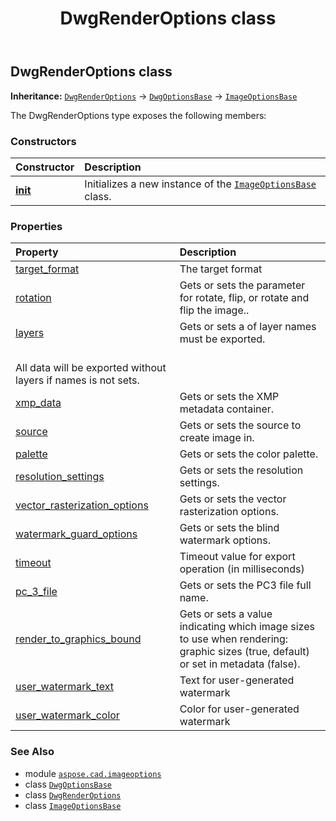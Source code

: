 ﻿---
title: DwgRenderOptions class
second_title: Aspose.CAD for Python via .NET API References
description: 
type: docs
weight: 100
url: /python-net/aspose.cad.imageoptions/dwgrenderoptions/
is_root: false
---

## DwgRenderOptions class



**Inheritance:** [`DwgRenderOptions`](/cad/python-net/aspose.cad.imageoptions/dwgrenderoptions) → 
[`DwgOptionsBase`](/cad/python-net/aspose.cad.imageoptions/dwgoptionsbase) → 
[`ImageOptionsBase`](/cad/python-net/aspose.cad.imageoptions/imageoptionsbase)



The DwgRenderOptions type exposes the following members:

### Constructors
| Constructor | Description |
| :- | :- |
| [__init__](/cad/python-net/aspose.cad.imageoptions/dwgrenderoptions/__init__/#) | Initializes a new instance of the [`ImageOptionsBase`](/cad/python-net/aspose.cad.imageoptions/imageoptionsbase) class. |


### Properties
| Property | Description |
| :- | :- |
| [target_format](/cad/python-net/aspose.cad.imageoptions/dwgrenderoptions/target_format) | The target format |
| [rotation](/cad/python-net/aspose.cad.imageoptions/dwgrenderoptions/rotation) | Gets or sets the parameter for rotate, flip, or rotate and flip the image.. |
| [layers](/cad/python-net/aspose.cad.imageoptions/dwgrenderoptions/layers) | Gets or sets a of layer names must be exported.<br/>All data will be exported without layers if names is not sets. |
| [xmp_data](/cad/python-net/aspose.cad.imageoptions/dwgrenderoptions/xmp_data) | Gets or sets the XMP metadata container. |
| [source](/cad/python-net/aspose.cad.imageoptions/dwgrenderoptions/source) | Gets or sets the source to create image in. |
| [palette](/cad/python-net/aspose.cad.imageoptions/dwgrenderoptions/palette) | Gets or sets the color palette. |
| [resolution_settings](/cad/python-net/aspose.cad.imageoptions/dwgrenderoptions/resolution_settings) | Gets or sets the resolution settings. |
| [vector_rasterization_options](/cad/python-net/aspose.cad.imageoptions/dwgrenderoptions/vector_rasterization_options) | Gets or sets the vector rasterization options. |
| [watermark_guard_options](/cad/python-net/aspose.cad.imageoptions/dwgrenderoptions/watermark_guard_options) | Gets or sets the blind watermark options. |
| [timeout](/cad/python-net/aspose.cad.imageoptions/dwgrenderoptions/timeout) | Timeout value for export operation (in milliseconds) |
| [pc_3_file](/cad/python-net/aspose.cad.imageoptions/dwgrenderoptions/pc_3_file) | Gets or sets the PC3 file full name. |
| [render_to_graphics_bound](/cad/python-net/aspose.cad.imageoptions/dwgrenderoptions/render_to_graphics_bound) | Gets or sets a value indicating which image sizes to use when rendering: graphic sizes (true, default) or set in metadata (false). |
| [user_watermark_text](/cad/python-net/aspose.cad.imageoptions/dwgrenderoptions/user_watermark_text) | Text for user-generated watermark |
| [user_watermark_color](/cad/python-net/aspose.cad.imageoptions/dwgrenderoptions/user_watermark_color) | Color for user-generated watermark |



### See Also
* module [`aspose.cad.imageoptions`](..)
* class [`DwgOptionsBase`](/cad/python-net/aspose.cad.imageoptions/dwgoptionsbase)
* class [`DwgRenderOptions`](/cad/python-net/aspose.cad.imageoptions/dwgrenderoptions)
* class [`ImageOptionsBase`](/cad/python-net/aspose.cad.imageoptions/imageoptionsbase)
